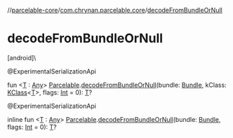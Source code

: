 //[parcelable-core](../../index.md)/[com.chrynan.parcelable.core](index.md)/[decodeFromBundleOrNull](decode-from-bundle-or-null.md)

# decodeFromBundleOrNull

[android]\

@ExperimentalSerializationApi

fun &lt;[T](decode-from-bundle-or-null.md) : [Any](https://kotlinlang.org/api/latest/jvm/stdlib/kotlin/-any/index.html)&gt; [Parcelable](-parcelable/index.md#1131268509%2FMain%2F-1462739831).[decodeFromBundleOrNull](decode-from-bundle-or-null.md)(bundle: [Bundle](https://developer.android.com/reference/kotlin/android/os/Bundle.html), kClass: [KClass](https://kotlinlang.org/api/latest/jvm/stdlib/kotlin.reflect/-k-class/index.html)&lt;[T](decode-from-bundle-or-null.md)&gt;, flags: [Int](https://kotlinlang.org/api/latest/jvm/stdlib/kotlin/-int/index.html) = 0): [T](decode-from-bundle-or-null.md)?

@ExperimentalSerializationApi

inline fun &lt;[T](decode-from-bundle-or-null.md) : [Any](https://kotlinlang.org/api/latest/jvm/stdlib/kotlin/-any/index.html)&gt; [Parcelable](-parcelable/index.md#1131268509%2FMain%2F-1462739831).[decodeFromBundleOrNull](decode-from-bundle-or-null.md)(bundle: [Bundle](https://developer.android.com/reference/kotlin/android/os/Bundle.html), flags: [Int](https://kotlinlang.org/api/latest/jvm/stdlib/kotlin/-int/index.html) = 0): [T](decode-from-bundle-or-null.md)?
